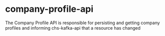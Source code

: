 # company-profile-api
The Company Profile API is responsible for persisting and getting company profiles and informing chs-kafka-api that a resource has changed
